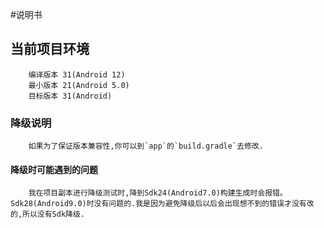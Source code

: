 #说明书

## 当前项目环境
        编译版本 31(Android 12)
        最小版本 21(Android 5.0)
        目标版本 31(Android)
### 降级说明
        如果为了保证版本兼容性,你可以到`app`的`build.gradle`去修改.
#### 降级时可能遇到的问题
        我在项目副本进行降级测试时,降到Sdk24(Android7.0)构建生成时会报错。Sdk28(Android9.0)时没有问题的.我是因为避免降级后以后会出现想不到的错误才没有改的,所以没有Sdk降级.
        
        
        
        
        
